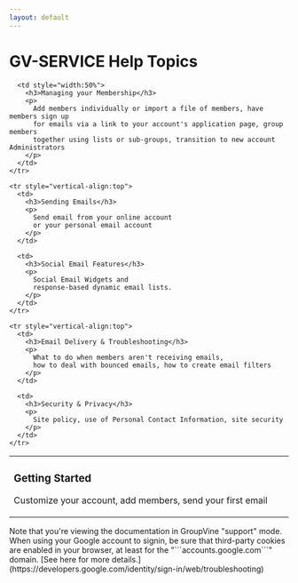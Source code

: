 ```yaml
---
layout: default
---
```


# GV-SERVICE Help Topics

<div class="html">

  <table style="width:100%">
    <tr style="vertical-align:top">
      <td style="width:50%">
        <h3>Getting Started</h3>
        <p>
          Customize your account, add members, send your first email
        </p>
      </td>

      <td style="width:50%">
        <h3>Managing your Membership</h3>
        <p>
          Add members individually or import a file of members, have members sign up 
          for emails via a link to your account's application page, group members 
          together using lists or sub-groups, transition to new account Administrators
        </p>
      </td>
    </tr>

    <tr style="vertical-align:top">
      <td>
        <h3>Sending Emails</h3>
        <p>
          Send email from your online account 
          or your personal email account
        </p>
      </td>

      <td>
        <h3>Social Email Features</h3>
        <p>
          Social Email Widgets and 
          response-based dynamic email lists.
        </p>
      </td>
    </tr>

    <tr style="vertical-align:top">
      <td>
        <h3>Email Delivery & Troubleshooting</h3>
        <p>
          What to do when members aren't receiving emails, 
          how to deal with bounced emails, how to create email filters
        </p>
      </td>

      <td>
        <h3>Security & Privacy</h3>
        <p>
          Site policy, use of Personal Contact Information, site security
        </p>
      </td>
    </tr>
  </table>

</div>



<div class="support">
Note that you're viewing the documentation in GroupVine "support" mode.
</div>


<div class="adv">
When using your Google account to signin, be sure that third-party
cookies are enabled in your browser, at least for the
"```accounts.google.com```" domain. 
[See here for more details.](https://developers.google.com/identity/sign-in/web/troubleshooting)
</div>
